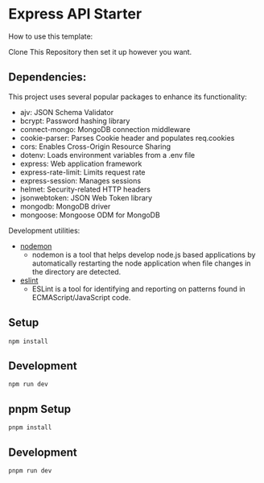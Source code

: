 # Express API Starter

How to use this template:

Clone This Repository then set it up however you want.

## Dependencies:

This project uses several popular packages to enhance its functionality:

- ajv: JSON Schema Validator
- bcrypt: Password hashing library
- connect-mongo: MongoDB connection middleware
- cookie-parser: Parses Cookie header and populates req.cookies
- cors: Enables Cross-Origin Resource Sharing
- dotenv: Loads environment variables from a .env file
- express: Web application framework
- express-rate-limit: Limits request rate
- express-session: Manages sessions
- helmet: Security-related HTTP headers
- jsonwebtoken: JSON Web Token library
- mongodb: MongoDB driver
- mongoose: Mongoose ODM for MongoDB

Development utilities:

- [nodemon](https://www.npmjs.com/package/nodemon)
  - nodemon is a tool that helps develop node.js based applications by automatically restarting the node application when file changes in the directory are detected.
- [eslint](https://www.npmjs.com/package/eslint)
  - ESLint is a tool for identifying and reporting on patterns found in ECMAScript/JavaScript code.

## Setup

```
npm install
```

## Development

```
npm run dev
```

## pnpm Setup

```
pnpm install
```

## Development

```
pnpm run dev
```
